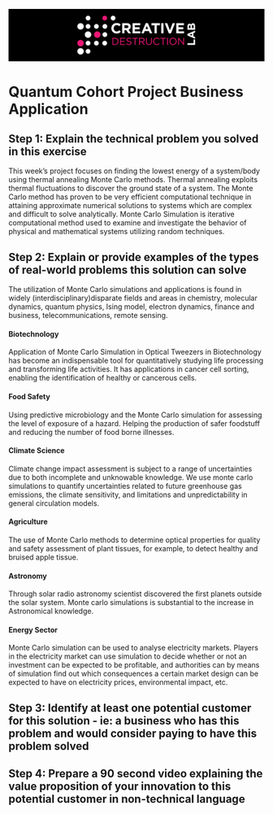 ![CDL 2020 Cohort Project](../figures/CDL_logo.jpg)
# Quantum Cohort Project Business Application

## Step 1: Explain the technical problem you solved in this exercise

This week’s project focuses on finding the lowest energy of a system/body using thermal annealing Monte Carlo methods. Thermal annealing exploits thermal fluctuations to discover the ground state of a system. The Monte Carlo method has proven to be very efficient computational technique in attaining approximate numerical solutions to systems which are complex and difficult to solve analytically. Monte Carlo Simulation is iterative computational method used to examine and investigate the behavior of physical and mathematical systems utilizing random techniques.


## Step 2: Explain or provide examples of the types of real-world problems this solution can solve

The utilization of Monte Carlo simulations and applications is found in widely (interdisciplinary)disparate fields and areas in chemistry, molecular dynamics, quantum physics, Ising model, electron dynamics, finance and business, telecommunications, remote sensing.
#### Biotechnology
Application of Monte Carlo Simulation in Optical Tweezers in Biotechnology has become an indispensable tool for quantitatively studying life processing and transforming life activities. It has applications in cancer cell sorting, enabling the identification of healthy or cancerous cells.

#### Food Safety 
Using predictive microbiology and the Monte Carlo simulation for assessing the level of exposure of a hazard. Helping the production of safer foodstuff and reducing the number of food borne illnesses.

#### Climate Science
Climate change impact assessment is subject to a range of uncertainties due to both incomplete and unknowable knowledge. We use monte carlo simulations to quantify uncertainties related to future greenhouse gas emissions, the climate sensitivity, and limitations and unpredictability in general circulation models.

#### Agriculture
The use of Monte Carlo methods to determine optical properties for quality and safety assessment of plant tissues, for example, to detect healthy and bruised apple tissue.

#### Astronomy 
Through solar radio astronomy scientist discovered the first planets outside the solar system. Monte carlo simulations is substantial to the increase in Astronomical knowledge.  

#### Energy Sector
Monte Carlo simulation can be used to analyse electricity markets. Players in the electricity market can use simulation to decide whether or not an investment can be expected to be profitable, and authorities can by means of simulation find out which consequences a certain market design can be expected to have on electricity prices, environmental impact, etc. 

## Step 3: Identify at least one potential customer for this solution - ie: a business who has this problem and would consider paying to have this problem solved




## Step 4: Prepare a 90 second video explaining the value proposition of your innovation to this potential customer in non-technical language


